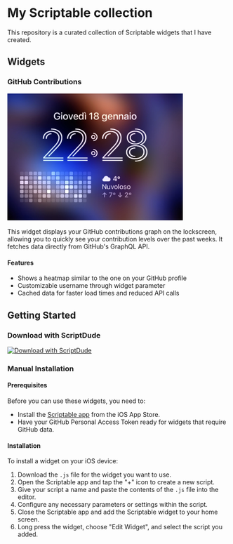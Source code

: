 # My Scriptable collection

This repository is a curated collection of Scriptable widgets that I have created. 

## Widgets

### GitHub Contributions

<img src="img/github.jpg" width="400" alt="GitHub Contributions">

This widget displays your GitHub contributions graph on the lockscreen, allowing you to quickly see your contribution levels over the past weeks. It fetches data directly from GitHub's GraphQL API.

#### Features

- Shows a heatmap similar to the one on your GitHub profile
- Customizable username through widget parameter
- Cached data for faster load times and reduced API calls

## Getting Started

### Download with ScriptDude

[![Download with ScriptDude](https://scriptdu.de/download.svg)](https://scriptdu.de?name=GitHub%20Contributions&source=https%3A%2F%2Fraw.githubusercontent.com%2Fferraridavide%2Fscriptable%2Fmain%2Fgithub-contributions.js&docs=https%3A%2F%2Fgithub.com%2Fferraridavide%2Fscriptable%2Fblob%2Fmain%2FREADME.md)

### Manual Installation

#### Prerequisites

Before you can use these widgets, you need to:

- Install the [Scriptable app](https://apps.apple.com/us/app/scriptable/id1405459188) from the iOS App Store.
- Have your GitHub Personal Access Token ready for widgets that require GitHub data.

#### Installation

To install a widget on your iOS device:

1. Download the `.js` file for the widget you want to use.
2. Open the Scriptable app and tap the "+" icon to create a new script.
3. Give your script a name and paste the contents of the `.js` file into the editor.
4. Configure any necessary parameters or settings within the script.
5. Close the Scriptable app and add the Scriptable widget to your home screen.
6. Long press the widget, choose "Edit Widget", and select the script you added.
